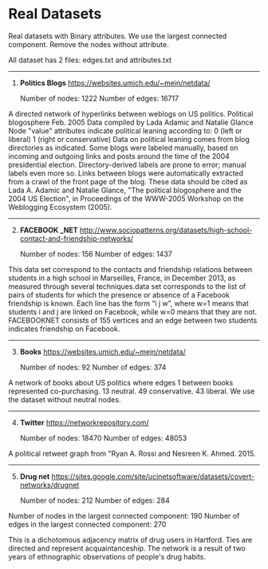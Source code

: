 # Real Datasets 
Real datasets with Binary attributes.
We use the largest connected component.
Remove the nodes without attribute.

All dataset has 2 files: edges.txt and attributes.txt

***
1) **Politics Blogs**       https://websites.umich.edu/~mejn/netdata/


    Number of nodes: 1222
    Number of edges: 16717

A directed network of hyperlinks between weblogs on US politics. 
Political blogosphere Feb. 2005
Data compiled by Lada Adamic and Natalie Glance
Node "value" attributes indicate political leaning according to:
  0 (left or liberal)
  1 (right or conservative)
Data on political leaning comes from blog directories as indicated.  Some
blogs were labeled manually, based on incoming and outgoing links and posts
around the time of the 2004 presidential election.  Directory-derived
labels are prone to error; manual labels even more so.
Links between blogs were automatically extracted from a crawl of the front
page of the blog.
These data should be cited as Lada A. Adamic and Natalie Glance, "The
political blogosphere and the 2004 US Election", in Proceedings of the
WWW-2005 Workshop on the Weblogging Ecosystem (2005).


***
2)  **FACEBOOK _NET**        http://www.sociopatterns.org/datasets/high-school-contact-and-friendship-networks/


    Number of nodes: 156
    Number of edges: 1437


This data set correspond to the contacts and friendship relations between students in a high school in Marseilles, France, in December 2013, as measured through several techniques.data set corresponds to the list of pairs of students for which the presence or absence of a Facebook friendship is known. Each line has the form “i j w”, where w=1 means that students i and j are linked on Facebook, while w=0 means that they are not. FACEBOOKNET consists of 155 vertices
and an edge between two students indicates friendship on
Facebook.   


***
3) **Books**         https://websites.umich.edu/~mejn/netdata/


    Number of nodes: 92
    Number of edges: 374


A network of books about US politics where edges 1 between books represented co-purchasing. 13 neutral. 49 conservative. 43 liberal. We use the dataset without neutral nodes. 


***
4) **Twitter**          https://networkrepository.com/

    Number of nodes: 18470
    Number of edges: 48053


A political retweet graph from "Ryan A. Rossi and Nesreen K. Ahmed. 2015.


***
5) **Drug net**        https://sites.google.com/site/ucinetsoftware/datasets/covert-networks/drugnet

   Number of nodes: 212
    Number of edges: 284

Number of nodes in the largest connected component: 190
Number of edges in the largest connected component: 270

This is a dichotomous adjacency matrix of drug users in Hartford.  Ties are directed and represent acquaintanceship. The network is a result of two years of ethnographic observations of people's drug habits.
